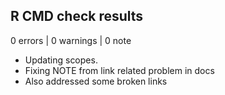 ## R CMD check results

0 errors | 0 warnings | 0 note

* Updating scopes.
* Fixing NOTE from link related problem in docs
* Also addressed some broken links
